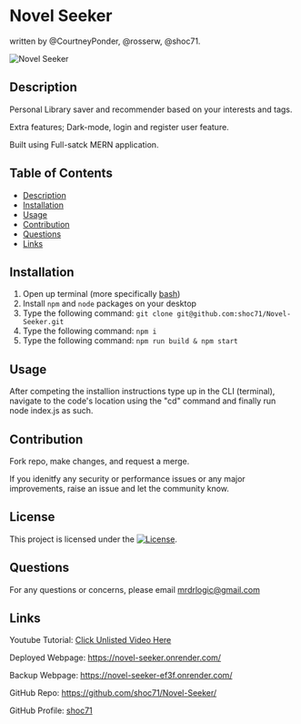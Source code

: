# Novel Seeker
written by @CourtneyPonder, @rosserw, @shoc71.

![Novel Seeker](https://github.com/user-attachments/assets/1abacd32-8002-4f08-844d-2f411cbf35fc)

## Description
Personal Library saver and recommender based on your interests and tags. 

Extra features; Dark-mode, login and register user feature.

Built using Full-satck MERN application. 

## Table of Contents
- [Description](#description)
- [Installation](#installation)
- [Usage](#usage)
- [Contribution](#contribution)
- [Questions](#questions)
- [Links](#links)

## Installation
1. Open up terminal (more specifically [bash](https://www.youtube.com/watch?v=3eu67g3PTdk))
2. Install ```npm``` and ```node``` packages on your desktop
3. Type the following command: ```git clone git@github.com:shoc71/Novel-Seeker.git```
4. Type the following command: ```npm i ``` 
5. Type the following command: ```npm run build & npm start ``` 

## Usage

After competing the installion instructions type up in the CLI (terminal), navigate to the code's location using the "cd" command and finally run node index.js as such.

## Contribution

Fork repo, make changes, and request a merge.

If you idenitfy any security or performance issues or any major improvements, raise an issue and let the community know.

## License
This project is licensed under the [![License](https://opensource.org/licenses/Apache-2.0)](https://opensource.org/licenses/Apache-2.0).

## Questions
For any questions or concerns, please email mrdrlogic@gmail.com

## Links
Youtube Tutorial: [Click Unlisted Video Here](#)

Deployed Webpage: https://novel-seeker.onrender.com/

Backup Webpage: https://novel-seeker-ef3f.onrender.com/

GitHub Repo: https://github.com/shoc71/Novel-Seeker/

GitHub Profile: [shoc71](https://github.com/shoc71)

